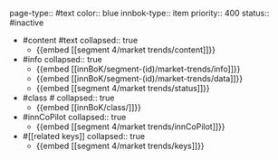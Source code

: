 page-type:: #text
color:: blue
innbok-type:: item
priority:: 400
status:: #inactive

- #content #text
  collapsed:: true
	- {{embed [[segment 4/market trends/content]]}}
- #info
  collapsed:: true
	- {{embed [[innBoK/segment-(id)/market-trends/info]]}}
	- {{embed [[innBoK/segment-(id)/market-trends/data]]}}
	- {{embed [[segment 4/market trends/status]]}}
- #class #
  collapsed:: true
	- {{embed [[innBoK/class/]]}}
- #innCoPilot
  collapsed:: true
	- {{embed [[segment 4/market trends/innCoPilot]]}}
- #[[related keys]]
  collapsed:: true
	- {{embed [[segment 4/market trends/keys]]}}


